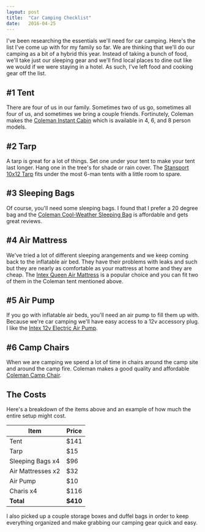 ```yaml
---
layout: post
title:  "Car Camping Checklist"
date:   2016-04-25
---
```


I've been researching the essentials we'll need for car camping. Here's the 
list I've come up with for my family so far. We are thinking that we'll do 
our camping as a bit of a hybrid this year. Instead of taking a bunch of food,
we'll take just our sleeping gear and we'll find local places to dine out like 
we would if we were staying in a hotel. As such, I've left food and cooking 
gear off the list.

## #1 Tent

There are four of us in our family. Sometimes two of us go, sometimes all four
of us, and sometimes we bring a couple friends. Fortinutely, Coleman makes the
[Coleman Instant Cabin](http://amzn.to/1MSGFg6) which is available in 4, 6, and 
8 person models.

## #2 Tarp

A tarp is great for a lot of things. Set one under your tent to make your 
tent last longer. Hang one in the tree's for shade or rain cover. The
[Stansport 10x12 Tarp](http://amzn.to/1Snb5Ya) fits under the most 6-man tents with 
a little room to spare.

## #3 Sleeping Bags

Of course, you'll need some sleeping bags. I found that I prefer 
a 20 degree bag and the [Coleman Cool-Weather Sleeping Bag](http://amzn.to/1VxpGCS)
is affordable and gets great reviews.

## #4 Air Mattress

We've tried a lot of different sleeping arangements and we keep coming back to
the inflatable air bed. They have their problems with leaks and such but they 
are nearly as comfortable as your mattress at home and they are cheap. The 
[Intex Queen Air Mattress](http://amzn.to/1SZDKy8) is a popular choice and you 
can fit two of them in the Coleman tent mentioned above.

## #5 Air Pump

If you go with inflatable air beds, you'll need an air pump to fill them up
with. Because we're car camping we'll have easy access to a 12v accessory plug.
I like the [Intex 12v Electric Air Pump](http://amzn.to/1rudV3J).

## #6 Camp Chairs

When we are camping we spend a lot of time in chairs around the camp site and
around the camp fire. Coleman makes a good quality and affordable
[Coleman Camp Chair](http://amzn.to/1Vxppjl).

## The Costs

Here's a breakdown of the items above and an example of how much the entire 
setup might cost.

| Item              | Price    |
|-------------------|----------|
| Tent              | $141     |
| Tarp              | $15      |
| Sleeping Bags x4  | $96      |
| Air Mattresses x2 | $32      |
| Air Pump          | $10      |
| Charis x4         | $116     |
| **Total**         | **$410** |

I also picked up a couple storage boxes and duffel bags in order to keep
everything organized and make grabbing our camping gear quick and easy.

<div style="display: none">
This page is targeting the keyword phrase "Car Camping Checklist" which 
Google estimates as 1,300 searches per month with low competition.
</div>